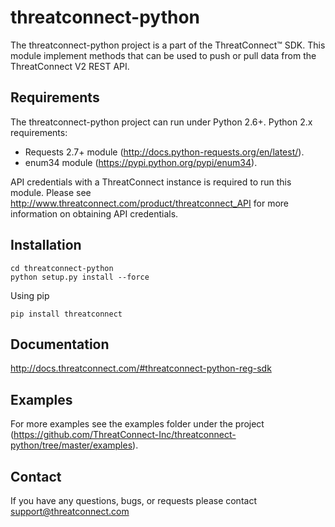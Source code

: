 threatconnect-python
=========================

The threatconnect-python project is a part of the ThreatConnect&trade; SDK.  This module implement methods that can be used to push or pull data from the ThreatConnect V2 REST API.

Requirements
------
The threatconnect-python project can run under Python 2.6+.
Python 2.x requirements:
 * Requests 2.7+ module (http://docs.python-requests.org/en/latest/).
 * enum34 module (https://pypi.python.org/pypi/enum34).

API credentials with a ThreatConnect instance is required to run this module.  Please see http://www.threatconnect.com/product/threatconnect_API for more information on obtaining API credentials.  

Installation
-----
```
cd threatconnect-python
python setup.py install --force
```

Using pip
```
pip install threatconnect
```

Documentation
-----
http://docs.threatconnect.com/#threatconnect-python-reg-sdk

Examples
-----
For more examples see the examples folder under the project (https://github.com/ThreatConnect-Inc/threatconnect-python/tree/master/examples).

Contact
-----
If you have any questions, bugs, or requests please contact support@threatconnect.com
